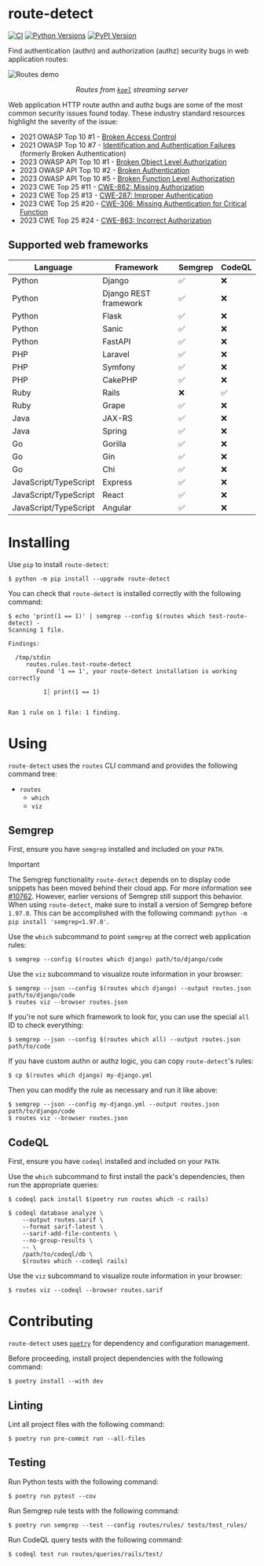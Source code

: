 # route-detect

[![CI](https://github.com/mschwager/route-detect/actions/workflows/ci.yml/badge.svg?branch=main)](https://github.com/mschwager/route-detect/actions/workflows/ci.yml)
[![Python Versions](https://img.shields.io/pypi/pyversions/route-detect.svg)](https://pypi.org/project/route-detect/)
[![PyPI Version](https://img.shields.io/pypi/v/route-detect.svg)](https://pypi.org/project/route-detect/)

Find authentication (authn) and authorization (authz) security bugs in web application routes:

![Routes demo](https://raw.githubusercontent.com/mschwager/route-detect/main/routes-demo.png)

<p align="center">
    <i>Routes from <code><a href="https://github.com/koel/koel">koel<a></code> streaming server</i>
</p>

Web application HTTP route authn and authz bugs are some of the most common security issues found today. These industry standard resources highlight the severity of the issue:

- 2021 OWASP Top 10 #1 - [Broken Access Control](https://owasp.org/Top10/A01_2021-Broken_Access_Control/)
- 2021 OWASP Top 10 #7 - [Identification and Authentication Failures](https://owasp.org/Top10/A07_2021-Identification_and_Authentication_Failures/) (formerly Broken Authentication)
- 2023 OWASP API Top 10 #1 - [Broken Object Level Authorization](https://owasp.org/API-Security/editions/2023/en/0xa1-broken-object-level-authorization/)
- 2023 OWASP API Top 10 #2 - [Broken Authentication](https://owasp.org/API-Security/editions/2023/en/0xa2-broken-authentication/)
- 2023 OWASP API Top 10 #5 - [Broken Function Level Authorization](https://owasp.org/API-Security/editions/2023/en/0xa5-broken-function-level-authorization/)
- 2023 CWE Top 25 #11 - [CWE-862: Missing Authorization](https://cwe.mitre.org/top25/archive/2023/2023_top25_list.html)
- 2023 CWE Top 25 #13 - [CWE-287: Improper Authentication](https://cwe.mitre.org/top25/archive/2023/2023_top25_list.html)
- 2023 CWE Top 25 #20 - [CWE-306: Missing Authentication for Critical Function](https://cwe.mitre.org/top25/archive/2023/2023_top25_list.html)
- 2023 CWE Top 25 #24 - [CWE-863: Incorrect Authorization](https://cwe.mitre.org/top25/archive/2023/2023_top25_list.html)

## Supported web frameworks

| Language              | Framework             | Semgrep | CodeQL |
| --------------------- | --------------------- | ------- | ------ |
| Python                | Django                | ✅      | ❌     |
| Python                | Django REST framework | ✅      | ❌     |
| Python                | Flask                 | ✅      | ❌     |
| Python                | Sanic                 | ✅      | ❌     |
| Python                | FastAPI               | ✅      | ❌     |
| PHP                   | Laravel               | ✅      | ❌     |
| PHP                   | Symfony               | ✅      | ❌     |
| PHP                   | CakePHP               | ✅      | ❌     |
| Ruby                  | Rails                 | ❌      | ✅     |
| Ruby                  | Grape                 | ✅      | ❌     |
| Java                  | JAX-RS                | ✅      | ❌     |
| Java                  | Spring                | ✅      | ❌     |
| Go                    | Gorilla               | ✅      | ❌     |
| Go                    | Gin                   | ✅      | ❌     |
| Go                    | Chi                   | ✅      | ❌     |
| JavaScript/TypeScript | Express               | ✅      | ❌     |
| JavaScript/TypeScript | React                 | ✅      | ❌     |
| JavaScript/TypeScript | Angular               | ✅      | ❌     |

# Installing

Use `pip` to install `route-detect`:

```
$ python -m pip install --upgrade route-detect
```

You can check that `route-detect` is installed correctly with the following command:

```
$ echo 'print(1 == 1)' | semgrep --config $(routes which test-route-detect) -
Scanning 1 file.

Findings:

  /tmp/stdin
     routes.rules.test-route-detect
        Found '1 == 1', your route-detect installation is working correctly

          1┆ print(1 == 1)


Ran 1 rule on 1 file: 1 finding.
```

# Using

`route-detect` uses the `routes` CLI command and provides the following command tree:

- `routes`
  - `which`
  - `viz`

## Semgrep

First, ensure you have `semgrep` installed and included on your `PATH`.

> [!IMPORTANT]
> The Semgrep functionality `route-detect` depends on to display code snippets has been moved behind their cloud app. For more information see [#10762](https://github.com/semgrep/semgrep/issues/10762). However, earlier versions of Semgrep still support this behavior. When using `route-detect`, make sure to install a version of Semgrep before `1.97.0`. This can be accomplished with the following command: `python -m pip install 'semgrep<1.97.0'`.

Use the `which` subcommand to point `semgrep` at the correct web application rules:

```
$ semgrep --config $(routes which django) path/to/django/code
```

Use the `viz` subcommand to visualize route information in your browser:

```
$ semgrep --json --config $(routes which django) --output routes.json path/to/django/code
$ routes viz --browser routes.json
```

If you're not sure which framework to look for, you can use the special `all` ID to check everything:

```
$ semgrep --json --config $(routes which all) --output routes.json path/to/code
```

If you have custom authn or authz logic, you can copy `route-detect`'s rules:

```
$ cp $(routes which django) my-django.yml
```

Then you can modify the rule as necessary and run it like above:

```
$ semgrep --json --config my-django.yml --output routes.json path/to/django/code
$ routes viz --browser routes.json
```

## CodeQL

First, ensure you have `codeql` installed and included on your `PATH`.

Use the `which` subcommand to first install the pack's dependencies, then run the appropriate queries:

```
$ codeql pack install $(poetry run routes which -c rails)
```

```
$ codeql database analyze \
    --output routes.sarif \
    --format sarif-latest \
    --sarif-add-file-contents \
    --no-group-results \
    -- \
    /path/to/codeql/db \
    $(routes which --codeql rails)
```

Use the `viz` subcommand to visualize route information in your browser:

```
$ routes viz --codeql --browser routes.sarif
```

# Contributing

`route-detect` uses [`poetry`](https://python-poetry.org/) for dependency and configuration management.

Before proceeding, install project dependencies with the following command:

```
$ poetry install --with dev
```

## Linting

Lint all project files with the following command:

```
$ poetry run pre-commit run --all-files
```

## Testing

Run Python tests with the following command:

```
$ poetry run pytest --cov
```

Run Semgrep rule tests with the following command:

```
$ poetry run semgrep --test --config routes/rules/ tests/test_rules/
```

Run CodeQL query tests with the following command:

```
$ codeql test run routes/queries/rails/test/
```
